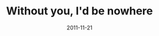 ---
layout: base.njk
title : 'Without you, I&#39;d be nowhere' 
view_title : 'Without you, I&#39;d be nowhere' 
year : '2011' 
date : '2011-11-21' 
img_file : '/drawing/withoutyouidbenowhere.png' 
html_file : 'withoutyouidbenowhere' 
next_html : 'imtiredofbeinginvisible.html' 
year_order : '47' 
permalink : "title/{{html_file}}.html"
---